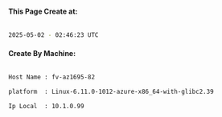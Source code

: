 
   
#### This Page Create at:

```bash

2025-05-02 - 02:46:23 UTC

```

#### Create By Machine:

```bash

Host Name : fv-az1695-82

platform  : Linux-6.11.0-1012-azure-x86_64-with-glibc2.39

Ip Local  : 10.1.0.99

```

